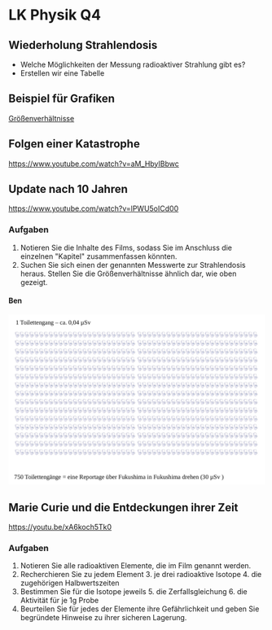 # LK Physik Q4

## Wiederholung Strahlendosis

- Welche Möglichkeiten der Messung radioaktiver Strahlung gibt es?
- Erstellen wir eine Tabelle

## Beispiel für Grafiken

[Größenverhältnisse](groessenverhältnisse.svg)

## Folgen einer Katastrophe

https://www.youtube.com/watch?v=aM_HbyIBbwc

## Update nach 10 Jahren

https://www.youtube.com/watch?v=lPWU5oICd00

### Aufgaben

1. Notieren Sie die Inhalte des Films, sodass Sie im Anschluss die einzelnen "Kapitel" zusammenfassen könnten.
2. Suchen Sie sich einen der genannten Messwerte zur Strahlendosis heraus. Stellen Sie die Größenverhältnisse ähnlich dar, wie oben gezeigt.

#### Ben

![Srahlenklo](groessenverhaeltnisse_strahlenklo.png)

## Marie Curie und die Entdeckungen ihrer Zeit

https://youtu.be/xA6koch5Tk0

### Aufgaben

1. Notieren Sie alle radioaktiven Elemente, die im Film genannt werden.
2. Recherchieren Sie zu jedem Element
    3. je drei radioaktive Isotope
    4. die zugehörigen Halbwertszeiten
1. Bestimmen Sie für die Isotope jeweils
    5. die Zerfallsgleichung
    6. die Aktivität für je 1g Probe
1. Beurteilen Sie für jedes der Elemente ihre Gefährlichkeit und geben Sie begründete Hinweise zu ihrer sicheren Lagerung.

